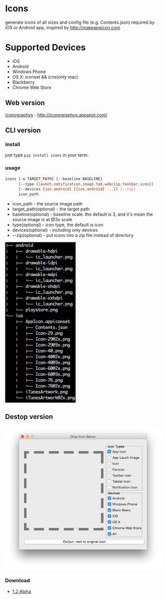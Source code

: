 # Icons

generate icons of all sizes and config file (e.g. Contents.json) required by iOS or Android app, inspired by http://makeappicon.com

# Supported Devices

* iOS
* Android
* Windows Phone
* OS X: iconset && icns(only mac)
* Blackberry
* Chrome Web Store

## Web version

[iconographys](http://iconographys.appspot.com/) - http://iconographys.appspot.com/

## CLI version

### install

just type `pip install icons` in your term.

### usage

```bash
icons [-o TARGET_PATH] [--baseline BASELINE]
      [--type {launch,notification,image,tab,webclip,toolbar,icon}]
      [--devices {ios,android} [{ios,android} ...]] [--zip]
      icon_path
```

* icon_path - the source image path
* target_path(optional) - the target path
* baseline(optional) - baseline scale. the default is 3, and it's mean the source image is at @3x scale
* type(optional) - icon type, the default is icon
* devices(optional) - including only devices
* --zip(optional) - put icons into a zip file instead of directory

![screenshot](screenshots/icons.png)

## Destop version

![screenshot](screenshots/icons_gui.png)

### Download

* [1.2 Alpha](https://github.com/exherb/icons/releases/tag/1.2-alpha)
